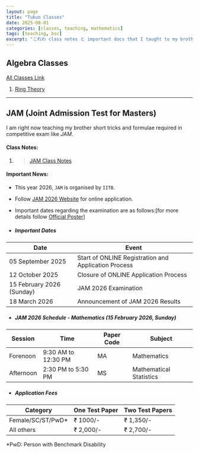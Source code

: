 ```yaml
---
layout: page
title: "Tukun Classes"
date: 2025-08-01
categories: [classes, teaching, mathematics]
tags: [teaching, bsc]
excerpt: "これわ class notes と important docs that I taught to my brother"
---
```

## Algebra Classes
[All Classes Link](https://www.atrajit.com/blogs.html?folder=Tukun_s%20Classes%2FAlgebra)
1. [Ring Theory](https://www.atrajit.com/blogs.html?folder=Tukun_s%20Classes%2FAlgebra%2FRingTheory)

---
## JAM (Joint Admission Test for Masters)
I am right now teaching my brother short tricks and formulae required in competitive exam like *JAM*.
#### Class Notes:
1. > [JAM Class Notes](https://www.atrajit.com/blogs.html?folder=Tukun_s%20Classes%2FJAM)

#### Important News:
- This year 2026, `JAM` is organised by `IITB`.
- Follow [JAM 2026 Website](https://jam2026.iitb.ac.in/) for online application.
- Important dates regarding the examination are as follows:[for more details follow [Official Poster](https://jam2026.iitb.ac.in/files/JAM_2026_Poster_280725_final_JAM_website.pdf)]

- ##### Important Dates

| Date | Event |
|------|-------|
| 05 September 2025 | Start of ONLINE Registration and Application Process |
| 12 October 2025 | Closure of ONLINE Application Process |
| 15 February 2026 (Sunday) | JAM 2026 Examination |
| 18 March 2026 | Announcement of JAM 2026 Results |

- ##### JAM 2026 Schedule - Mathematics (15 February 2026, Sunday)

| Session | Time | Paper Code | Subject |
|---------|------|------------|---------|
| Forenoon | 9:30 AM to 12:30 PM | MA | Mathematics |
| Afternoon | 2:30 PM to 5:30 PM | MS | Mathematical Statistics |

- ##### Application Fees

| Category | One Test Paper | Two Test Papers |
|----------|----------------|-----------------|
| Female/SC/ST/PwD* | ₹ 1000/- | ₹ 1,350/- |
| All others | ₹ 2,000/- | ₹ 2,700/- |

*PwD: Person with Benchmark Disability



   

